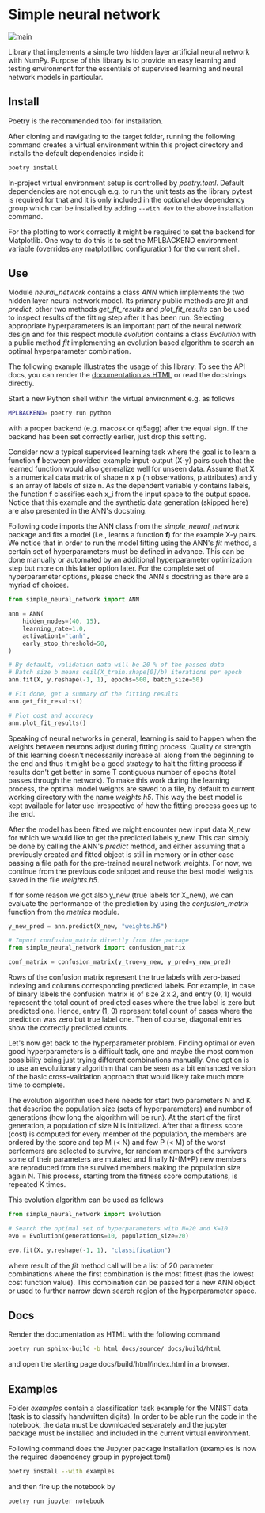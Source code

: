 # Simple neural network #

[![main](https://github.com/elmomoilanen/Simple-neural-network/actions/workflows/main.yml/badge.svg)](https://github.com/elmomoilanen/Simple-neural-network/actions/workflows/main.yml)

Library that implements a simple two hidden layer artificial neural network with NumPy. Purpose of this library is to provide an easy learning and testing environment for the essentials of supervised learning and neural network models in particular.

## Install ## 

Poetry is the recommended tool for installation.

After cloning and navigating to the target folder, running the following command creates a virtual environment within this project directory and installs the default dependencies inside it

```bash
poetry install
```

In-project virtual environment setup is controlled by *poetry.toml*. Default dependencies are not enough e.g. to run the unit tests as the library pytest is required for that and it is only included in the optional `dev` dependency group which can be installed by adding `--with dev` to the above installation command.

For the plotting to work correctly it might be required to set the backend for Matplotlib. One way to do this is to set the MPLBACKEND environment variable (overrides any matplotlibrc configuration) for the current shell.

## Use ##

Module *neural_network* contains a class *ANN* which implements the two hidden layer neural network model. Its primary public methods are *fit* and *predict*, other two methods *get_fit_results* and *plot_fit_results* can be used to inspect results of the fitting step after it has been run. Selecting appropriate hyperparameters is an important part of the neural network design and for this respect module *evolution* contains a class *Evolution* with a public method *fit* implementing an evolution based algorithm to search an optimal hyperparameter combination.

The following example illustrates the usage of this library. To see the API docs, you can render the [documentation as HTML](#docs) or read the docstrings directly.

Start a new Python shell within the virtual environment e.g. as follows

```bash
MPLBACKEND= poetry run python
```

with a proper backend (e.g. macosx or qt5agg) after the equal sign. If the backend has been set correctly earlier, just drop this setting.

Consider now a typical supervised learning task where the goal is to learn a function **f** between provided example input-output (X-y) pairs such that the learned function would also generalize well for unseen data. Assume that X is a numerical data matrix of shape n x p (n observations, p attributes) and y is an array of labels of size n. As the dependent variable y contains labels, the function **f** classifies each x_i from the input space to the output space. Notice that this example and the synthetic data generation (skipped here) are also presented in the ANN's docstring.

Following code imports the ANN class from the *simple_neural_network* package and fits a model (i.e., learns a function **f**) for the example X-y pairs. We notice that in order to run the model fitting using the ANN's *fit* method, a certain set of hyperparameters must be defined in advance. This can be done manually or automated by an additional hyperparameter optimization step but more on this latter option later. For the complete set of hyperparameter options, please check the ANN's docstring as there are a myriad of choices.

```python
from simple_neural_network import ANN

ann = ANN(
    hidden_nodes=(40, 15),
    learning_rate=1.0,
    activation1="tanh",
    early_stop_threshold=50,
)

# By default, validation data will be 20 % of the passed data
# Batch size b means ceil(X_train.shape[0]/b) iterations per epoch
ann.fit(X, y.reshape(-1, 1), epochs=500, batch_size=50)

# Fit done, get a summary of the fitting results
ann.get_fit_results()

# Plot cost and accuracy
ann.plot_fit_results()
```

Speaking of neural networks in general, learning is said to happen when the weights between neurons adjust during fitting process. Quality or strength of this learning doesn't necessarily increase all along from the beginning to the end and thus it might be a good strategy to halt the fitting process if results don't get better in some T contiguous number of epochs (total passes through the network). To make this work during the learning process, the optimal model weights are saved to a file, by default to current working directory with the name *weights.h5*. This way the best model is kept available for later use irrespective of how the fitting process goes up to the end.

After the model has been fitted we might encounter new input data X_new for which we would like to get the predicted labels y_new. This can simply be done by calling the ANN's *predict* method, and either assuming that a previously created and fitted object is still in memory or in other case passing a file path for the pre-trained neural network weights. For now, we continue from the previous code snippet and reuse the best model weights saved in the file *weights.h5*.

If for some reason we got also y_new (true labels for X_new), we can evaluate the performance of the prediction by using the *confusion_matrix* function from the *metrics* module.

```python
y_new_pred = ann.predict(X_new, "weights.h5")

# Import confusion_matrix directly from the package
from simple_neural_network import confusion_matrix

conf_matrix = confusion_matrix(y_true=y_new, y_pred=y_new_pred)
```

Rows of the confusion matrix represent the true labels with zero-based indexing and columns corresponding predicted labels. For example, in case of binary labels the confusion matrix is of size 2 x 2, and entry (0, 1) would represent the total count of predicted cases where the true label is zero but predicted one. Hence, entry (1, 0) represent total count of cases where the prediction was zero but true label one. Then of course, diagonal entries show the correctly predicted counts.

Let's now get back to the hyperparameter problem. Finding optimal or even good hyperparameters is a difficult task, one and maybe the most common possibility being just trying different combinations manually. One option is to use an evolutionary algorithm that can be seen as a bit enhanced version of the basic cross-validation approach that would likely take much more time to complete.

The evolution algorithm used here needs for start two parameters N and K that describe the population size (sets of hyperparameters) and number of generations (how long the algorithm will be run). At the start of the first generation, a population of size N is initialized. After that a fitness score (cost) is computed for every member of the population, the members are ordered by the score and top M (< N) and few P (< M) of the worst performers are selected to survive, for random members of the survivors some of their parameters are mutated and finally N-(M+P) new members are reproduced from the survived members making the population size again N. This process, starting from the fitness score computations, is repeated K times.

This evolution algorithm can be used as follows

```python
from simple_neural_network import Evolution

# Search the optimal set of hyperparameters with N=20 and K=10
evo = Evolution(generations=10, population_size=20)

evo.fit(X, y.reshape(-1, 1), "classification")
```

where result of the *fit* method call will be a list of 20 parameter combinations where the first combination is the most fittest (has the lowest cost function value). This combination can be passed for a new ANN object or used to further narrow down search region of the hyperparameter space.

## Docs ##

Render the documentation as HTML with the following command

```bash
poetry run sphinx-build -b html docs/source/ docs/build/html
```

and open the starting page docs/build/html/index.html in a browser.

## Examples ##

Folder *examples* contain a classification task example for the MNIST data (task is to classify handwritten digits). In order to be able run the code in the notebook, the data must be downloaded separately and the jupyter package must be installed and included in the current virtual environment.

Following command does the Jupyter package installation (examples is now the required dependency group in pyproject.toml)

```bash
poetry install --with examples
```

and then fire up the notebook by

```bash
poetry run jupyter notebook
```
